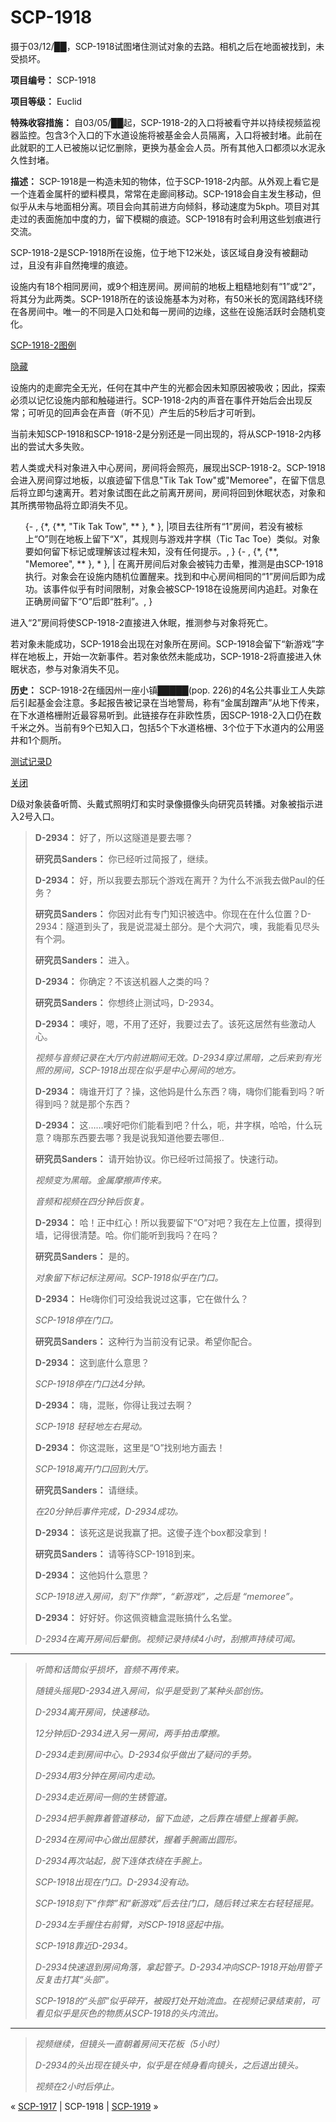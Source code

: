 # SCP-1918
                        




摄于03/12/██，SCP-1918试图堵住测试对象的去路。相机之后在地面被找到，未受损坏。



**项目编号：** SCP-1918

**项目等级：** Euclid

**特殊收容措施：** 自03/05/██起，SCP-1918-2的入口将被看守并以持续视频监视器监控。包含3个入口的下水道设施将被基金会人员隔离，入口将被封堵。此前在此就职的工人已被施以记忆删除，更换为基金会人员。所有其他入口都须以水泥永久性封堵。

**描述：** SCP-1918是一构造未知的物体，位于SCP-1918-2内部。从外观上看它是一个连着金属杆的塑料模具，常常在走廊间移动。SCP-1918会自主发生移动，但似乎从未与地面相分离。项目会向其前进方向倾斜，移动速度为5kph。项目对其走过的表面施加中度的力，留下模糊的痕迹。SCP-1918有时会利用这些划痕进行交流。

SCP-1918-2是SCP-1918所在设施，位于地下12米处，该区域自身没有被翻动过，且没有非自然掩埋的痕迹。

设施内有18个相同房间，或9个相连房间。房间前的地板上粗糙地刻有“1”或“2”，将其分为此两类。SCP-1918所在的该设施基本为对称，有50米长的宽阔路线环绕在各房间中。唯一的不同是入口处和每一房间的边缘，这些在设施活跃时会随机变化。


<a shape='rect' class='collapsible-block-link' href='javascript:;'>SCP-1918-2&#22270;&#20363;</a>

<a shape='rect' class='collapsible-block-link' href='javascript:;'>&#38544;&#34255;</a>



设施内的走廊完全无光，任何在其中产生的光都会因未知原因被吸收；因此，探索必须以记忆设施内部和触碰进行。SCP-1918-2内的声音在事件开始后会出现反常；可听见的回声会在声音（听不见）产生后的5秒后才可听到。

当前未知SCP-1918和SCP-1918-2是分别还是一同出现的，将从SCP-1918-2内移出的尝试大多失败。

若人类或犬科对象进入中心房间，房间将会照亮，展现出SCP-1918-2。SCP-1918会进入房间穿过地板，以痕迹留下信息"Tik Tak Tow"或"Memoree"，在留下信息后将立即匀速离开。若对象试图在此之前离开房间，房间将回到休眠状态，对象和其所携带物品将立即消失不见。

<ol>{- , {*, {**, &quot;Tik Tak Tow&quot;, ** }, * },  |&#39033;&#30446;&#21435;&#24448;&#25152;&#26377;&#8220;1&#8221;&#25151;&#38388;&#65292;&#33509;&#27809;&#26377;&#34987;&#26631;&#19978;&#8220;O&#8221;&#21017;&#22312;&#22320;&#26495;&#19978;&#30041;&#19979;&#8220;X&#8221;&#65292;&#20854;&#35268;&#21017;&#19982;&#28216;&#25103;&#20117;&#23383;&#26827;&#65288;Tic Tac Toe&#65289;&#31867;&#20284;&#12290;&#23545;&#35937;&#35201;&#22914;&#20309;&#30041;&#19979;&#26631;&#35760;&#25110;&#29702;&#35299;&#35813;&#36807;&#31243;&#26410;&#30693;&#65292;&#27809;&#26377;&#20219;&#20309;&#25552;&#31034;&#12290;, }
{- , {*, {**, &quot;Memoree&quot;, ** }, * },  | &#22312;&#31163;&#24320;&#25151;&#38388;&#21518;&#23545;&#35937;&#20250;&#34987;&#38045;&#21147;&#20987;&#26197;&#65292;&#25512;&#27979;&#26159;&#30001;SCP-1918&#25191;&#34892;&#12290;&#23545;&#35937;&#20250;&#22312;&#35774;&#26045;&#20869;&#38543;&#26426;&#20301;&#32622;&#37266;&#26469;&#12290;&#25214;&#21040;&#21644;&#20013;&#24515;&#25151;&#38388;&#30456;&#21516;&#30340;&#8220;1&#8221;&#25151;&#38388;&#21518;&#21363;&#20026;&#25104;&#21151;&#12290;&#35813;&#20107;&#20214;&#20284;&#20046;&#26377;&#26102;&#38388;&#38480;&#21046;&#65292;&#23545;&#35937;&#20250;&#34987;SCP-1918&#22312;&#35774;&#26045;&#25151;&#38388;&#20869;&#36861;&#36214;&#12290;&#23545;&#35937;&#22312;&#27491;&#30830;&#25151;&#38388;&#30041;&#19979;&#8220;O&#8221;&#21518;&#21363;&#8220;&#32988;&#21033;&#8221;&#12290;, }
</ol>
进入“2”房间将使SCP-1918-2直接进入休眠，推测参与对象将死亡。

若对象未能成功，SCP-1918会出现在对象所在房间。SCP-1918会留下“新游戏”字样在地板上，开始一次新事件。若对象依然未能成功，SCP-1918-2将直接进入休眠状态，参与对象消失不见。

**历史：** SCP-1918-2在缅因州一座小镇█████(pop. 226)的4名公共事业工人失踪后引起基金会注意。多起报告被记录在当地警局，称有“金属刮蹭声”从地下传来，在下水道格栅附近最容易听到。此链接存在非欧性质，因SCP-1918-2入口仍在数千米之外。当前有9个已知入口，包括5个下水道格栅、3个位于下水道内的公用竖井和1个厕所。


<a shape='rect' class='collapsible-block-link' href='javascript:;'>&#27979;&#35797;&#35760;&#24405;D</a>

<a shape='rect' class='collapsible-block-link' href='javascript:;'>&#20851;&#38381;</a>

D级对象装备听筒、头戴式照明灯和实时录像摄像头向研究员转播。对象被指示进入2号入口。


> **D-2934：** 好了，所以这隧道是要去哪？
> 
> **研究员Sanders：** 你已经听过简报了，继续。
> 
> **D-2934：** 好，所以我要去那玩个游戏在离开？为什么不派我去做Paul的任务？
> 
> **研究员Sanders：** 你因对此有专门知识被选中。你现在在什么位置？D-2934：隧道到头了，我是说混凝土部分。是个大洞穴，噢，我能看见尽头有个洞。
> 
> **研究员Sanders：** 进入。
> 
> **D-2934：** 你确定？不该送机器人之类的吗？
> 
> **研究员Sanders：** 你想终止测试吗，D-2934。
> 
> **D-2934：** 噢好，嗯，不用了还好，我要过去了。该死这居然有些激动人心。
> 
> *视频与音频记录在大厅内前进期间无效。D-2934穿过黑暗，之后来到有光照的房间，SCP-1918出现在似乎是中心房间的地方。* 
> 
> **D-2934：** 嗨谁开灯了？操，这他妈是什么东西？嗨，嗨你们能看到吗？听得到吗？就是那个东西？
> 
> **D-2934：** 这……噢好吧你们能看到吧？什么，呃，井字棋，哈哈，什么玩意？嗨那东西要去哪？我是说我知道他要去哪但..
> 
> **研究员Sanders：** 请开始协议。你已经听过简报了。快速行动。
> 
> *视频变为黑暗。金属摩擦声传来。* 
> 
> *音频和视频在四分钟后恢复。* 
> 
> **D-2934：** 哈！正中红心！所以我要留下“O”对吧？我在左上位置，摸得到墙，记得很清楚。哈。你们能听到我吗？在吗？
> 
> **研究员Sanders：** 是的。
> 
> *对象留下标记标注房间。SCP-1918似乎在门口。* 
> 
> **D-2934：** He嗨你们可没给我说过这事，它在做什么？
> 
> *SCP-1918停在门口。* 
> 
> **研究员Sanders：** 这种行为当前没有记录。希望你配合。
> 
> **D-2934：** 这到底什么意思？
> 
> *SCP-1918停在门口达4分钟。* 
> 
> **D-2934：** 嗨，混账，你得让我过去啊？
> 
> *SCP-1918 轻轻地左右晃动。* 
> 
> **D-2934：** 你这混账，这里是“O”找别地方画去！
> 
> *SCP-1918离开门口回到大厅。* 
> 
> **研究员Sanders：** 请继续。
> 
> *在20分钟后事件完成，D-2934成功。* 
> 
> **D-2934：** 该死这是说我赢了把。这傻子连个box都没拿到！
> 
> **研究员Sanders：** 请等待SCP-1918到来。
> 
> **D-2934：** 这他妈什么意思？
> 
> *SCP-1918进入房间，刻下“作弊”，“新游戏”，之后是 “memoree”。* 
> 
> **D-2934：** 好好好。你这佩资糖盒混账搞什么名堂。
> 
> *D-2934在离开房间后晕倒。视频记录持续4小时，刮擦声持续可闻。* 
> 


---


> *听筒和话筒似乎损坏，音频不再传来。* 
> 
> *随镜头摇晃D-2934进入房间，似乎是受到了某种头部创伤。* 
> 
> *D-2934离开房间，快速移动。* 
> 
> *12分钟后D-2934进入另一房间，两手拍击摩擦。* 
> 
> *D-2934走到房间中心。D-2934似乎做出了疑问的手势。* 
> 
> *D-2934用3分钟在房间内走动。* 
> 
> *D-2934走近房间一侧的生锈管道。* 
> 
> *D-2934把手腕靠着管道移动，留下血迹，之后靠在墙壁上握着手腕。* 
> 
> *D-2934在房间中心做出屈膝状，握着手腕画出圆形。* 
> 
> *D-2934再次站起，脱下连体衣绕在手腕上。* 
> 
> *SCP-1918出现在门口。D-2934没有动。* 
> 
> *SCP-1918刻下“作弊”和“新游戏”后去往门口，随后转过来左右轻轻摇晃。* 
> 
> *D-2934左手握住右前臂，对SCP-1918竖起中指。* 
> 
> *SCP-1918靠近D-2934。* 
> 
> *D-2934快速退到房间角落，拿起管子。D-2934冲向SCP-1918开始用管子反复击打其“头部”。* 
> 
> *SCP-1918的“头部”似乎碎开，被殴打处开始流血。在视频记录结束前，可看见似乎是灰色的物质从SCP-1918的头内流出。* 
> 


---


> *视频继续，但镜头一直朝着房间天花板（5小时）* 
> 
> *D-2934的头出现在镜头中，似乎是在倾身看向镜头，之后退出镜头。* 
> 
> *视频在2小时后停止。* 
> 






« <a shape='rect' class='newpage' href='/scp-1917'>SCP-1917</a> | SCP-1918 | [SCP-1919](/scp-1919) »





                    